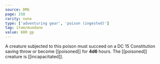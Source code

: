 ```yaml
---
source: DMG
page: 258
rarity: none
type: ['adventuring gear', 'poison (ingested)']
tag: item/mundane
value: 600 gp
---
```


A creature subjected to this poison must succeed on a DC 15 Constitution saving throw or become [[poisoned]] for **4d6** hours. The [[poisoned]] creature is [[incapacitated]].

